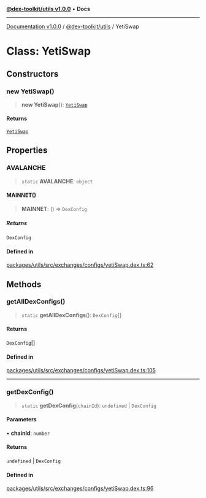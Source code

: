 [**@dex-toolkit/utils v1.0.0**](../README.md) • **Docs**

***

[Documentation v1.0.0](../../../packages.md) / [@dex-toolkit/utils](../README.md) / YetiSwap

# Class: YetiSwap

## Constructors

### new YetiSwap()

> **new YetiSwap**(): [`YetiSwap`](YetiSwap.md)

#### Returns

[`YetiSwap`](YetiSwap.md)

## Properties

### AVALANCHE

> `static` **AVALANCHE**: `object`

#### MAINNET()

> **MAINNET**: () => `DexConfig`

##### Returns

`DexConfig`

#### Defined in

[packages/utils/src/exchanges/configs/yetiSwap.dex.ts:62](https://github.com/niZmosis/dex-toolkit/blob/3d8b41b44787b30fbea5de3ab4737662ffb61bc8/packages/utils/src/exchanges/configs/yetiSwap.dex.ts#L62)

## Methods

### getAllDexConfigs()

> `static` **getAllDexConfigs**(): `DexConfig`[]

#### Returns

`DexConfig`[]

#### Defined in

[packages/utils/src/exchanges/configs/yetiSwap.dex.ts:105](https://github.com/niZmosis/dex-toolkit/blob/3d8b41b44787b30fbea5de3ab4737662ffb61bc8/packages/utils/src/exchanges/configs/yetiSwap.dex.ts#L105)

***

### getDexConfig()

> `static` **getDexConfig**(`chainId`): `undefined` \| `DexConfig`

#### Parameters

• **chainId**: `number`

#### Returns

`undefined` \| `DexConfig`

#### Defined in

[packages/utils/src/exchanges/configs/yetiSwap.dex.ts:96](https://github.com/niZmosis/dex-toolkit/blob/3d8b41b44787b30fbea5de3ab4737662ffb61bc8/packages/utils/src/exchanges/configs/yetiSwap.dex.ts#L96)
